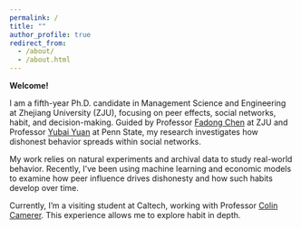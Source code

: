 ```yaml
---
permalink: /
title: ""
author_profile: true
redirect_from: 
  - /about/
  - /about.html
---
```

**Welcome!**

I am a fifth-year Ph.D. candidate in Management Science and Engineering at Zhejiang University (ZJU), focusing on peer effects, social networks, habit, and decision-making. Guided by Professor [Fadong Chen](https://fadongchen.weebly.com/) at ZJU and Professor [Yubai Yuan](https://yubaiyuan-stats.github.io/) at Penn State, my research investigates how dishonest behavior spreads within social networks.

My work relies on natural experiments and archival data to study real-world behavior. Recently, I’ve been using machine learning and economic models to examine how peer influence drives dishonesty and how such habits develop over time.

Currently, I’m a visiting student at Caltech, working with Professor [Colin Camerer](https://www.hss.caltech.edu/people/colin-f-camerer). This experience allows me to explore habit in depth.



<!-- In the future, I hope to study dishonest behavior in a lab to gain insights into why people make these choices.-->


<!-- I’m a fifth-year Ph.D. candidate in Management Science and Engineering at Zhejiang University (ZJU). Before joining ZJU, I earned my B.A. in Logistics Engineering from Chongqing University (CQU).

Currently, I am a visiting student at the California Institute of Technology (Caltech), working under the supervision of Professor Colin Camerer. 

My graduate research focuses on peer effects, social networks, habit, and decision making, guided by Professor Fadong Chen and Professor Yubai Yuan. -->


